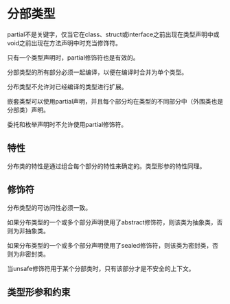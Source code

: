 # 分部类型

partial不是关键字，仅当它在class、struct或interface之前出现在类型声明中或void之前出现在方法声明中时充当修饰符。

只有一个类型声明时，partial修饰符也是有效的。

分部类型的所有部分必须一起编译，以便在编译时合并为单个类型。

分布类型不允许对已经编译的类型进行扩展。

嵌套类型可以使用partial声明，并且每个部分均在类型的不同部分中（外围类也是分部类）声明。

委托和枚举声明时不允许使用partial修饰符。

## 特性

分布类的特性是通过组合每个部分的特性来确定的。类型形参的特性同理。

## 修饰符

分布类型的可访问性必须一致。

如果分布类型的一个或多个部分声明使用了abstract修饰符，则该类为抽象类，否则为非抽象类。

如果分布类型的一个或多个部分声明使用了sealed修饰符，则该类为密封类，否则为非密封类。

当unsafe修饰符用于某个分部类时，只有该部分才是不安全的上下文。

## 类型形参和约束





